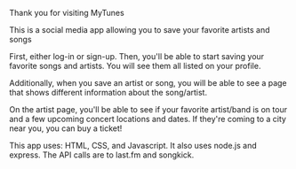 Thank you for visiting MyTunes

This is a social media app allowing you to save your favorite artists and songs

First, either log-in or sign-up. Then, you'll be able to start saving your favorite songs and artists. You will see them all listed on your profile.

Additionally, when you save an artist or song, you will be able to see a page that shows different information about the song/artist.

On the artist page, you'll be able to see if your favorite artist/band is on tour and a few upcoming concert locations and dates. If they're coming to a city near you, you can buy a ticket!

This app uses: HTML, CSS, and Javascript. It also uses node.js and express. The API calls are to last.fm and songkick.